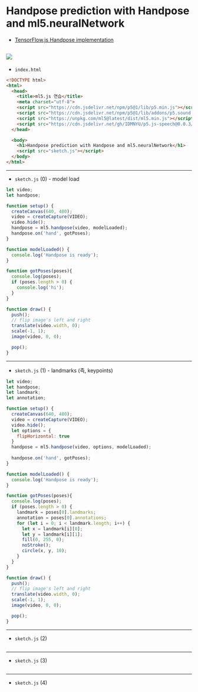 # Handpose prediction with Handpose and ml5.neuralNetwork
- [TensorFlow.js Handpose implementation](https://github.com/tensorflow/tfjs-models/tree/master/hand-pose-detection)


![](https://camo.githubusercontent.com/b0f077393b25552492ef5dd7cd9fd13f386e8bb480fa4ed94ce42ede812066a1/68747470733a2f2f6d65646961706970652e6465762f696d616765732f6d6f62696c652f68616e645f6c616e646d61726b732e706e67)
---

- `index.html` 

```html
<!DOCTYPE html>
<html>
  <head>
    <title>ml5.js 연습</title>
    <meta charset="utf-8">
    <script src="https://cdn.jsdelivr.net/npm/p5@1/lib/p5.min.js"></script>
    <script src="https://cdn.jsdelivr.net/npm/p5@1/lib/addons/p5.sound.min.js"></script>
    <script src="https://unpkg.com/ml5@latest/dist/ml5.min.js"></script>
    <script src="https://cdn.jsdelivr.net/gh/IDMNYU/p5.js-speech@0.0.3/lib/p5.speech.js"></script>
  </head>

  <body>
    <h1>Handpose prediction with Handpose and ml5.neuralNetwork</h1>
    <script src="sketch.js"></script>
  </body>
</html>
```


---

- `sketch.js` (0) - model load

```javascript
let video;
let handpose;

function setup() {
  createCanvas(640, 480);
  video = createCapture(VIDEO);
  video.hide();
  handpose = ml5.handpose(video, modelLoaded);
  handpose.on('hand', gotPoses);
}

function modelLoaded() {
  console.log('Handpose is ready');
}

function gotPoses(poses){
  console.log(poses);
  if (poses.length > 0) {
    console.log('hi');
  }
}

function draw() {
  push();
  // flip image's left and right
  translate(video.width, 0);
  scale(-1, 1);
  image(video, 0, 0);

  pop();
}
```

---

- `sketch.js` (1) - landmarks (즉, keypoints)

```javascript
let video;
let handpose;
let landmark;
let annotation;

function setup() {
  createCanvas(640, 480);
  video = createCapture(VIDEO);
  video.hide();
  let options = {
    flipHorizontal: true
  }
  handpose = ml5.handpose(video, options, modelLoaded);
  
  handpose.on('hand', gotPoses);
}

function modelLoaded() {
  console.log('Handpose is ready');
}

function gotPoses(poses){
  console.log(poses);
  if (poses.length > 0) {
    landmark = poses[0].landmarks;
    annotation = poses[0].annotations;
    for (let i = 0; i < landmark.length; i++) {
      let x = landmark[i][0];
      let y = landmark[i][1];
      fill(0, 255, 0);
      noStroke();
      circle(x, y, 10);
    }
  }
}

function draw() {
  push();
  // flip image's left and right
  translate(video.width, 0);
  scale(-1, 1);
  image(video, 0, 0);

  pop();
}
```

---

- `sketch.js` (2)

```javascript

```

---

- `sketch.js` (3)

```javascript

```


---

- `sketch.js` (4)

```javascript

```






